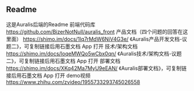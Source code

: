 ## Readme
这是Auralis后端的Readme
前端代码库 https://github.com/BizerNotNull/auralis_front
产品文档（四个问题的回答在这里面） https://shimo.im/docs/1lq7rMdW6NiV4G3e/ 《Auralis产品开发文档-议题二》，可复制链接后用石墨文档 App 打开 
技术/架构文档 https://shimo.im/docs/loqeMWQo5wCbx0qn/ 《Auralis技术/架构文档-议题二》，可复制链接后用石墨文档 App 打开 
部署文档 https://shimo.im/docs/XKq42Ma7MyU9eEAN/ 《Auralis部署文档》，可复制链接后用石墨文档 App 打开 
demo视频 https://www.zhihu.com/zvideo/1955733293745026558 